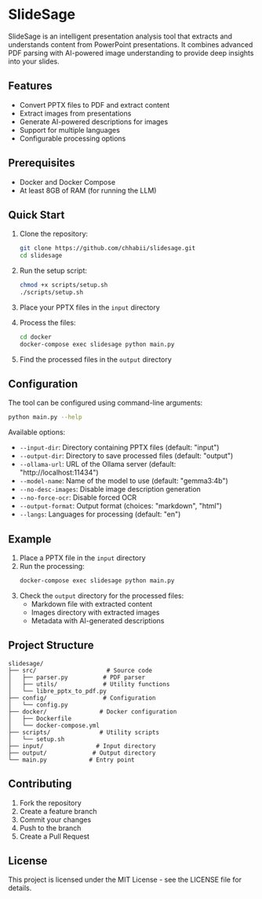 # SlideSage

SlideSage is an intelligent presentation analysis tool that extracts and understands content from PowerPoint presentations. It combines advanced PDF parsing with AI-powered image understanding to provide deep insights into your slides.

## Features

- Convert PPTX files to PDF and extract content
- Extract images from presentations
- Generate AI-powered descriptions for images
- Support for multiple languages
- Configurable processing options

## Prerequisites

- Docker and Docker Compose
- At least 8GB of RAM (for running the LLM)

## Quick Start

1. Clone the repository:
   ```bash
   git clone https://github.com/chhabii/slidesage.git
   cd slidesage
   ```

2. Run the setup script:
   ```bash
   chmod +x scripts/setup.sh
   ./scripts/setup.sh
   ```

3. Place your PPTX files in the `input` directory

4. Process the files:
   ```bash
   cd docker
   docker-compose exec slidesage python main.py
   ```

5. Find the processed files in the `output` directory

## Configuration

The tool can be configured using command-line arguments:

```bash
python main.py --help
```

Available options:
- `--input-dir`: Directory containing PPTX files (default: "input")
- `--output-dir`: Directory to save processed files (default: "output")
- `--ollama-url`: URL of the Ollama server (default: "http://localhost:11434")
- `--model-name`: Name of the model to use (default: "gemma3:4b")
- `--no-desc-images`: Disable image description generation
- `--no-force-ocr`: Disable forced OCR
- `--output-format`: Output format (choices: "markdown", "html")
- `--langs`: Languages for processing (default: "en")

## Example

1. Place a PPTX file in the `input` directory
2. Run the processing:
   ```bash
   docker-compose exec slidesage python main.py
   ```
3. Check the `output` directory for the processed files:
   - Markdown file with extracted content
   - Images directory with extracted images
   - Metadata with AI-generated descriptions

## Project Structure

```
slidesage/
├── src/                    # Source code
│   ├── parser.py          # PDF parser
│   ├── utils/             # Utility functions
│   └── libre_pptx_to_pdf.py
├── config/                # Configuration
│   └── config.py
├── docker/               # Docker configuration
│   ├── Dockerfile
│   └── docker-compose.yml
├── scripts/              # Utility scripts
│   └── setup.sh
├── input/               # Input directory
├── output/             # Output directory
└── main.py            # Entry point
```

## Contributing

1. Fork the repository
2. Create a feature branch
3. Commit your changes
4. Push to the branch
5. Create a Pull Request

## License

This project is licensed under the MIT License - see the LICENSE file for details.
